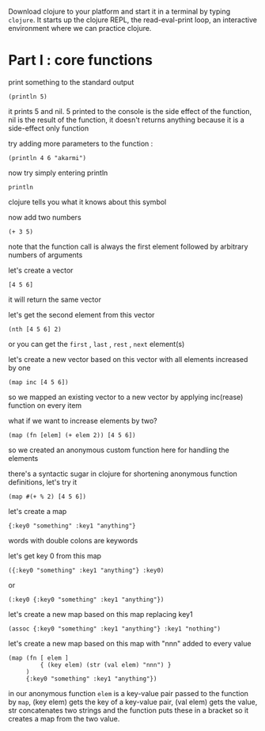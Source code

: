 Download clojure to your platform and start it in a terminal by typing ```clojure```. It starts up the clojure REPL, the read-eval-print loop, an interactive environment where we can practice clojure.

# Part I : core functions

print something to the standard output

```(println 5)```

it prints 5 and nil. 5 printed to the console is the side effect of the function, nil is the result of the function, it doesn't returns anything because it is a side-effect only function

try adding more parameters to the function :

```(println 4 6 "akarmi")```

now try simply entering println

```println```

clojure tells you what it knows about this symbol

now add two numbers

```(+ 3 5)```

note that the function call is always the first element followed by arbitrary numbers of arguments

let's create a vector

```[4 5 6]```

it will return the same vector

let's get the second element from this vector

```(nth [4 5 6] 2)```

or you can get the ```first``` , ```last``` , ```rest``` , ```next``` element(s)

let's create a new vector based on this vector with all elements increased by one

```(map inc [4 5 6])```

so we mapped an existing vector to a new vector by applying inc(rease) function on every item

what if we want to increase elements by two?

```(map (fn [elem] (+ elem 2)) [4 5 6])```

so we created an anonymous custom function here for handling the elements

there's a syntactic sugar in clojure for shortening anonymous function definitions, let's try it

```(map #(+ % 2) [4 5 6])```

let's create a map

```{:key0 "something" :key1 "anything"}```

words with double colons are keywords

let's get key 0 from this map

```({:key0 "something" :key1 "anything"} :key0)```

or

```(:key0 {:key0 "something" :key1 "anything"})```

let's create a new map based on this map replacing key1

```(assoc {:key0 "something" :key1 "anything"} :key1 "nothing")```

let's create a new map based on this map with "nnn" added to every value

```
(map (fn [ elem ]
         { (key elem) (str (val elem) "nnn") } 
     ) 
     {:key0 "something" :key1 "anything"})
```

in our anonymous function ```elem``` is a key-value pair passed to the function by ```map```, (key elem) gets the key of a key-value pair, (val elem) gets the value, str concatenates two strings and the function puts these in a bracket so it creates a map from the two value.

